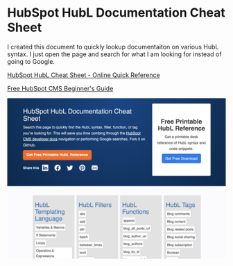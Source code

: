 # HubSpot HubL Documentation Cheat Sheet
I created this document to quickly lookup documentaiton on various HubL syntax. I just open the page and search for what I am looking for instead of going to Google.

[HubSpot HubL Cheat Sheet - Online Quick Reference](https://bootstrapcreative.com/resources/hubspot-hubl-docs-cheat-sheet/)

[Free HubSpot CMS Beginner's Guide](https://bootstrapcreative.com/resources/a-beginners-guide-to-hubspot-cms/)

[<img src="https://raw.githubusercontent.com/JacobLett/HubSpot-HubL-Cheat-Sheet/main/hubspot%20hubl%20cheat%20sheet%20reference.png">](https://bootstrapcreative.com/resources/hubspot-hubl-docs-cheat-sheet/)

